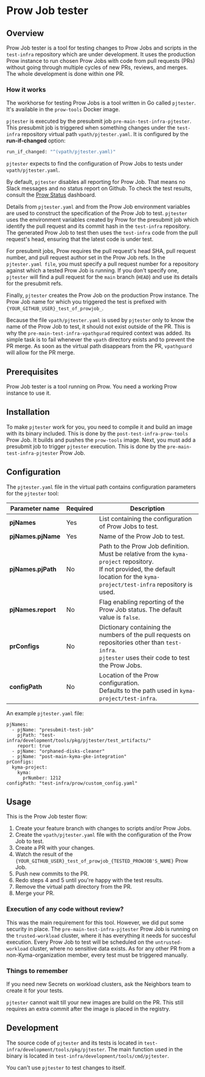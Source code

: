 # Prow Job tester

## Overview

Prow Job tester is a tool for testing changes to Prow Jobs and scripts in the `test-infra` repository which are under development. It uses the production Prow instance to run chosen Prow Jobs with code from pull requests (PRs) without going through multiple cycles of new PRs, reviews, and merges. The whole development is done within one PR.

### How it works

The workhorse for testing Prow Jobs is a tool written in Go called `pjtester`. It's available in the `prow-tools` Docker image.

`pjtester` is executed by the presubmit job `pre-main-test-infra-pjtester`. This presubmit job is triggered when something changes under the `test-infra` repository virtual path `vpath/pjtester.yaml`.
It is configured by the **run-if-changed** option:
```bash
run_if_changed: "^(vpath/pjtester.yaml)"
```

`pjtester` expects to find the configuration of Prow Jobs to tests under `vpath/pjtester.yaml`.

By default, `pjtester` disables all reporting for Prow Job. That means no Slack messages and no status report on Github. To check the test results, consult the [Prow Status](https://status.build.kyma-project.io/) dashboard.

Details from `pjtester.yaml` and from the Prow Job environment variables are used to construct the specification of the Prow Job to test. `pjtester` uses the environment variables created by Prow for the presubmit job which identify the pull request and its commit hash in the `test-infra` repository. The generated Prow Job to test then uses the `test-infra` code from the pull request's head, ensuring that the latest code is under test.

For presubmit jobs, Prow requires the pull request's head SHA, pull request number, and pull request author set in the Prow Job refs. In the `pjtester.yaml file`, you must specify a pull request number for a repository against which a tested Prow Job is running. If you don't specify one, `pjtester` will find a pull request for the `main` branch (`HEAD`) and use its details for the presubmit refs.

Finally, `pjtester` creates the Prow Job on the production Prow instance. The Prow Job name for which you triggered the test is prefixed with `{YOUR_GITHUB_USER}_test_of_prowjob_`.

Because the file `vpath/pjtester.yaml` is used by `pjtester` only to know the name of the Prow Job to test, it should not exist outside of the PR. This is why the `pre-main-test-infra-vpathgurad` required context was added. Its simple task is to fail whenever the `vpath` directory exists and to prevent the PR merge. As soon as the virtual path disappears from the PR, `vpathguard` will allow for the PR merge.

## Prerequisites

Prow Job tester is a tool running on Prow. You need a working Prow instance to use it.

## Installation

To make `pjtester` work for you, you need to compile it and build an image with its binary included. This is done by the `post-test-infra-prow-tools` Prow Job. It builds and pushes the `prow-tools` image.
Next, you must add a presubmit job to trigger `pjtester` execution. This is done by the `pre-main-test-infra-pjtester` Prow Job.

## Configuration

The `pjtester.yaml` file in the virtual path contains configuration parameters for the `pjtester` tool:

| Parameter name | Required | Description |
|----------------|----------|-------------|
| **pjNames** | Yes | List containing the configuration of Prow Jobs to test. | Yes |
| **pjNames.pjName** | Yes | Name of the Prow Job to test. | Yes |
| **pjNames.pjPath** | No | Path to the Prow Job definition. <br> Must be relative from the `kyma-project` repository. <br> If not provided, the default location for the `kyma-project/test-infra` repository is used. | No |
| **pjNames.report** | No | Flag enabling reporting of the Prow Job status. The default value is `false`. | No |
| **prConfigs** | No | Dictionary containing the numbers of the pull requests on repositories other than `test-infra`. <br> `pjtester` uses their code to test the Prow Jobs. | No |
| **configPath** | No | Location of the Prow configuration. <br> Defaults to the path used in `kyma-project/test-infra`. | No |

An example `pjtester.yaml` file:

```
pjNames:
  - pjName: "presubmit-test-job"
    pjPath: "test-infra/development/tools/pkg/pjtester/test_artifacts/"
    report: true
  - pjName: "orphaned-disks-cleaner"
  - pjName: "post-main-kyma-gke-integration"
prConfigs:
  kyma-project:
    kyma:
      prNumber: 1212
configPath: "test-infra/prow/custom_config.yaml"
```


## Usage

This is the Prow Job tester flow:

1. Create your feature branch with changes to scripts and/or Prow Jobs.
2. Create the `vpath/pjtester.yaml` file with the configuration of the Prow Job to test.
3. Create a PR with your changes.
4. Watch the result of the `{YOUR_GITHUB_USER}_test_of_prowjob_{TESTED_PROWJOB'S_NAME}` Prow Job.
5. Push new commits to the PR.
6. Redo steps 4 and 5 until you're happy with the test results.
7. Remove the virtual path directory from the PR.
8. Merge your PR.

### Execution of any code without review?

This was the main requirement for this tool. However, we did put some security in place. The `pre-main-test-infra-pjtester` Prow Job is running on the `trusted-workload` cluster, where it has everything it needs for succesful execution. Every Prow Job to test will be scheduled on the `untrusted-workload` cluster, where no sensitive data exists. As for any other PR from a non-Kyma-organization member, every test must be triggered manually.

### Things to remember

If you need new Secrets on workload clusters, ask the Neighbors team to create it for your tests.

`pjtester` cannot wait till your new images are build on the PR. This still requires an extra commit after the image is placed in the registry.

## Development

The source code of `pjtester` and its tests is located in `test-infra/development/tools/pkg/pjtester`.
The main function used in the binary is located in `test-infra/development/tools/cmd/pjtester`.

You can't use `pjtester` to test changes to itself.
